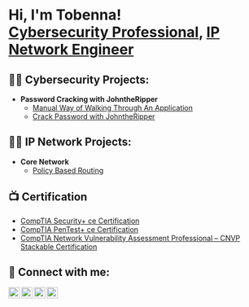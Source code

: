 <h1>Hi, I'm Tobenna! <br/> <a href="https://www.linkedin.com/in/ctobenna/">Cybersecurity Professional</a>, <a href="https://www.linkedin.com/in/ctobenna/">IP Network Engineer</a></h1>

<h2>👨‍💻 Cybersecurity Projects:</h2>

- <b>Password Cracking with JohntheRipper</b>
  - [Manual Way of Walking Through An Application ](https://github.com/ctobenna/Walking-An-Application-/blob/main/README.md)
  - [Crack Password with JohntheRipper](https://github.com/ctobenna/Cybersecurity-Portfolio/blob/main/Password%20Cracking%20with%20John%20the%20Ripper)

<h2>👨‍💻 IP Network Projects:</h2>

- <b>Core Network</b>
  - [Policy Based Routing](https://github.com/ctobenna/Policy-Based-Routing/blob/main/README.md)

<h2>📺 Certification</h2>

- [CompTIA Security+ ce Certification](https://www.credly.com/badges/2e62c995-ed78-4ef0-9917-97a36af6c952/public_url)
- [CompTIA PenTest+ ce Certification](https://www.credly.com/badges/6a95fb4a-9e58-4985-93e9-b9b0e6c2fa00/public_url)
- [CompTIA Network Vulnerability Assessment Professional – CNVP Stackable Certification](https://www.credly.com/badges/39de3d4d-e9d0-42e5-99f0-666bbb845fa8/public_url)


<h2> 🤳 Connect with me:</h2>

[<img align="left" alt="TobennaChukwu | YouTube" width="22px" src="https://cdn.jsdelivr.net/npm/simple-icons@v3/icons/youtube.svg" />][youtube]
[<img align="left" alt="TobennaChukwu | Twitter" width="22px" src="https://cdn.jsdelivr.net/npm/simple-icons@v3/icons/twitter.svg" />][twitter]
[<img align="left" alt="TobennaChukwu | LinkedIn" width="22px" src="https://cdn.jsdelivr.net/npm/simple-icons@v3/icons/linkedin.svg" />][linkedin]
[<img align="left" alt="TobennaChukwu | Instagram" width="22px" src="https://cdn.jsdelivr.net/npm/simple-icons@v3/icons/instagram.svg" />][instagram]

[twitter]: https://twitter.com/xwiser360
[youtube]: https://www.youtube.com/c/xwisersec
[instagram]: https://www.instagram.com/
[linkedin]: https://linkedin.com/in/ctobenna

<!--
**Cybersecurity-Portfolio** is a ✨ _special_ ✨ repository because its `README.md` (this file) appears on your GitHub profile.

Here are some ideas to get you started:

- 🔭 I’m currently working on ...
- 🌱 I’m currently learning ...
- 👯 I’m looking to collaborate on ...
- 🤔 I’m looking for help with ...
- 💬 Ask me about ...
- 📫 How to reach me: ...
- 😄 Pronouns: ...
- ⚡ Fun fact: ...
-->

